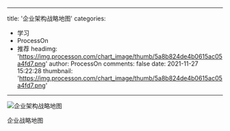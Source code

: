 
---
title: '企业架构战略地图'
categories: 
 - 学习
 - ProcessOn
 - 推荐
headimg: 'https://img.processon.com/chart_image/thumb/5a8b824de4b0615ac05a4fd7.png'
author: ProcessOn
comments: false
date: 2021-11-27 15:22:28
thumbnail: 'https://img.processon.com/chart_image/thumb/5a8b824de4b0615ac05a4fd7.png'
---

<div>   
<img class="thumb" alt="企业架构战略地图" src="https://img.processon.com/chart_image/thumb/5a8b824de4b0615ac05a4fd7.png" referrerpolicy="no-referrer">
<p>企业战略地图</p>  
</div>
            